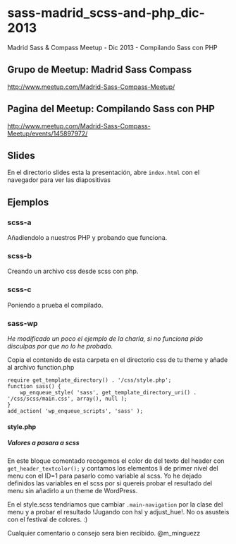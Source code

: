 sass-madrid_scss-and-php_dic-2013
=================================

Madrid Sass &amp; Compass Meetup - Dic 2013 - Compilando Sass con PHP

## Grupo de Meetup: Madrid Sass Compass
http://www.meetup.com/Madrid-Sass-Compass-Meetup/

## Pagina del Meetup: Compilando Sass con PHP
http://www.meetup.com/Madrid-Sass-Compass-Meetup/events/145897972/

## Slides
En el directorio slides esta la presentación, abre `index.html` con el navegador para ver las diapositivas

## Ejemplos

### scss-a
Añadiendolo a nuestros PHP y probando que funciona.

### scss-b
Creando un archivo css desde scss con php.

### scss-c
Poniendo a prueba el compilado.

### sass-wp
_He modificado un poco el ejemplo de la charla, si no funciona pido disculpas por que no lo he probado._


Copia el contenido de esta carpeta en el directorio css de tu theme y añade al archivo function.php
```
require get_template_directory() . '/css/style.php';
function sass() {
	wp_enqueue_style( 'sass', get_template_directory_uri() . '/css/scss/main.css', array(), null );
}
add_action( 'wp_enqueue_scripts', 'sass' );
```

#### style.php
##### Valores a pasara a scss
En este bloque comentado recogemos el color de del texto del header con `get_header_textcolor();` y contamos los elementos li de primer nivel del menu con el ID=1 para pasarlo como variable al scss. Yo he dejado definidos las variables en el scss por si quereis probar el resultado del menu sin añadirlo a un theme de WordPress.

En el style.scss tendriamos que cambiar `.main-navigation` por la clase del menu y a probar el resultado !Jugando con hsl y adjust_hue!. No os asusteis con el festival de colores. :)

Cualquier comentario o consejo sera bien recibido.
@m_minguezz
